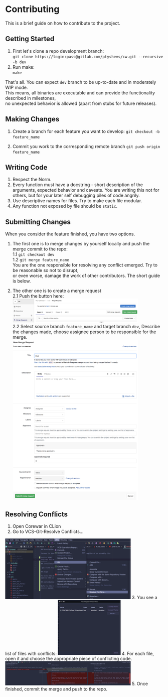 # Contributing

This is a brief guide on how to contribute to the project.

## Getting Started

1. First let's clone a repo development branch:   
   `git clone https://login:pass@gitlab.com/ptyshevs/cw.git --recursive -b dev`
2. Run make:   
   `make`

That's all. You can expect `dev` branch to be up-to-date and in moderately WIP
mode.   
This means, all binaries are executable and can provide the functionality
described in milestones,   
no unexpected behavior is allowed (apart from stubs for
future releases).

## Making Changes

1. Create a branch for each feature you want to develop: 
   `git checkout -b feature_name`

2. Commit you work to the corresponding remote branch
   `git push origin feature_name`

## Writing Code

1. Respect the Norm.
2. Every function must have a docstring - short description of the arguments,
   expected behavior and caveats.
You are writing this not for others, but for
   your later self debugging piles of code angrily.
3. Use descriptive names for files. Try to make each file modular.
4. Any function not exposed by file should be `static`.

## Submitting Changes

When you consider the feature finished, you have two options.
1. The first one is to merge changes by yourself locally and push the
   merge commit to the repo:   
  1.1 `git checkout dev`   
  1.2 `git merge feature_name`   
You are the one responsible for resolving any conflict emerged. Try to be reasonable so not to disrupt,   
or even worse, damage the work of other contributors. The short guide is below.

2. The other one is to create a merge request   
  2.1 Push the button here:   
    <img src="docs/screenshots/merge-request.png" width="400px" />   
  2.2 Select source branch `feature_name` and target branch `dev`,
Describe the changes made, choose assignee person to be responsible for the merge.   
    <img src="docs/screenshots/merge-form.png" width="400px" />   

## Resolving Conflicts

1. Open Corewar in CLion   
2. Go to VCS-Git-Resolve Conflicts...   
<img src="docs/screenshots/vcs-git-resolve.png" width="400px" />   
3. You see a list of files with conflicts:   
<img src="docs/screenshots/conflict_files.png" width="200px" />   
4. For each file, open it and choose the appropriate piece of conflicting code.   
<img src="docs/screenshots/resolve.png" width="400px" />   
5. Once finished, commit the merge and push to the repo.
